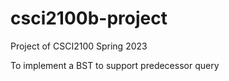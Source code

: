 # csci2100b-project

Project of CSCI2100 Spring 2023

To implement a BST to support predecessor query
